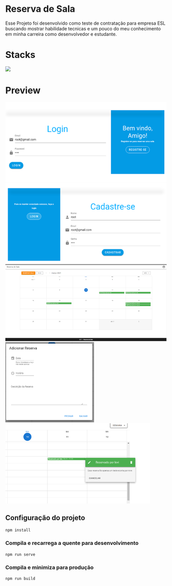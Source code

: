 # Reserva de Sala
Esse Projeto foi desenvolvido como teste de contratação para empresa ESL buscando mostrar habilidade tecnicas e um pouco do meu conhecimento em minha carreira como desenvolvedor e estudante.

# Stacks
 
 <img src="public/favicon.ico">



# Preview
<img  src="public/readme/login_print.png" height="250px" /> <img  src="public/readme/register.png" height="250px"/> <img  src="public/readme/calendario.png"> <img  height="250px" src="public/readme/adicionar_reserva.png"> <img height="250px"  src="public/readme/descrição da reserva.png"> 



## Configuração do projeto
```
npm install
```

### Compila e recarrega a quente para desenvolvimento
```
npm run serve
```

### Compila e minimiza para produção
```
npm run build
```

